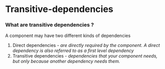 # Transitive-dependencies

### What are transitive dependencies ?
A component may have two different kinds of dependencies
 1. Direct dependencies 
 -<i>  are directly required by the component. A direct dependency is also referred to as a first level dependency </i>
 2. Transitive dependencies 
  -<i>  dependencies that your component needs, but only because another dependency needs them. </i>
           
            
